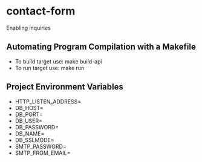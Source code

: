 # contact-form
Enabling inquiries

## Automating Program Compilation with a Makefile
- To build target use: make build-api
- To run target use: make run


## Project Environment Variables
- HTTP_LISTEN_ADDRESS=
- DB_HOST=
- DB_PORT=
- DB_USER=
- DB_PASSWORD=
- DB_NAME=
- DB_SSLMODE=
- SMTP_PASSWORD=
- SMTP_FROM_EMAIL= 